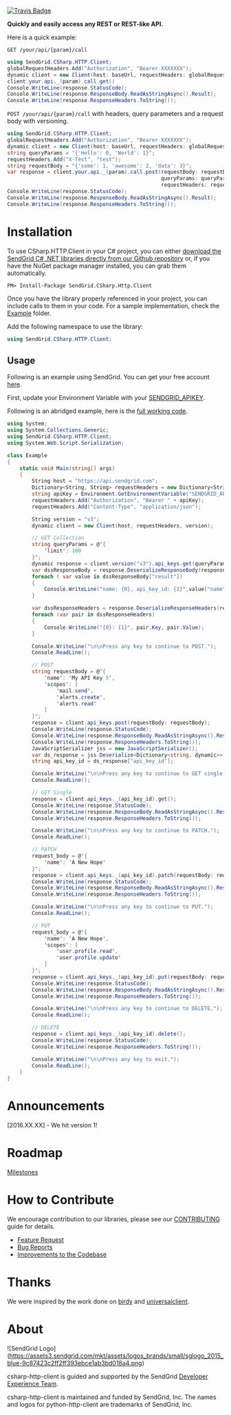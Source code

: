 [![Travis Badge](https://travis-ci.org/sendgrid/csharp-http-client.svg?branch=master)](https://travis-ci.org/sendgrid/csharp-http-client)

**Quickly and easily access any REST or REST-like API.**

Here is a quick example:

`GET /your/api/{param}/call`

```csharp
using SendGrid.CSharp.HTTP.Client;
globalRequestHeaders.Add("Authorization", "Bearer XXXXXXX");
dynamic client = new Client(host: baseUrl, requestHeaders: globalRequestHeaders);
client.your.api._(param).call.get()
Console.WriteLine(response.StatusCode);
Console.WriteLine(response.ResponseBody.ReadAsStringAsync().Result);
Console.WriteLine(response.ResponseHeaders.ToString());
```

`POST /your/api/{param}/call` with headers, query parameters and a request body with versioning.

```csharp
using SendGrid.CSharp.HTTP.Client;
globalRequestHeaders.Add("Authorization", "Bearer XXXXXXX");
dynamic client = new Client(host: baseUrl, requestHeaders: globalRequestHeaders);
string queryParams = "{'Hello': 0, 'World': 1}";
requestHeaders.Add("X-Test", "test");
string requestBody = "{'some': 1, 'awesome': 2, 'data': 3}";
var response = client.your.api._(param).call.post(requestBody: requestBody,
                                                  queryParams: queryParams,
                                                  requestHeaders: requestHeaders)
Console.WriteLine(response.StatusCode);
Console.WriteLine(response.ResponseBody.ReadAsStringAsync().Result);
Console.WriteLine(response.ResponseHeaders.ToString());
```

# Installation

To use CSharp.HTTP.Client in your C# project, you can either <a href="https://github.com/sendgrid/csharp-http-client.git">download the SendGrid C# .NET libraries directly from our Github repository</a> or, if you have the NuGet package manager installed, you can grab them automatically.

```
PM> Install-Package SendGrid.CSharp.Http.Client 
```

Once you have the library properly referenced in your project, you can include calls to them in your code. 
For a sample implementation, check the [Example](https://github.com/sendgrid/csharp-http-client/tree/master/Example) folder.

Add the following namespace to use the library:
```csharp
using SendGrid.CSharp.HTTP.Client;
```

## Usage ##

Following is an example using SendGrid. You can get your free account [here](https://sendgrid.com/free?source=csharp-http-client).

First, update your Environment Variable with your [SENDGRID_APIKEY](https://app.sendgrid.com/settings/api_keys). 

Following is an abridged example, here is the [full working code](https://github.com/sendgrid/csharp-http-client/blob/master/Example/Example.cs).

```csharp
using System;
using System.Collections.Generic;
using SendGrid.CSharp.HTTP.Client;
using System.Web.Script.Serialization;

class Example
{
    static void Main(string[] args)
    {
        String host = "https://api.sendgrid.com";
        Dictionary<String, String> requestHeaders = new Dictionary<String, String>();
        string apiKey = Environment.GetEnvironmentVariable("SENDGRID_APIKEY", EnvironmentVariableTarget.User);
        requestHeaders.Add("Authorization", "Bearer " + apiKey);
        requestHeaders.Add("Content-Type", "application/json");

        String version = "v3";
        dynamic client = new Client(host, requestHeaders, version);

        // GET Collection
        string queryParams = @"{
            'limit': 100
        }";
        dynamic response = client.version("v3").api_keys.get(queryParams: queryParams);
        var dssResponseBody = response.DeserializeResponseBody(response.ResponseBody);
        foreach ( var value in dssResponseBody["result"])
        {
            Console.WriteLine("name: {0}, api_key_id: {1}",value["name"], value["api_key_id"]);
        }

        var dssResponseHeaders = response.DeserializeResponseHeaders(response.ResponseHeaders);
        foreach (var pair in dssResponseHeaders)
        {
            Console.WriteLine("{0}: {1}", pair.Key, pair.Value);
        }

        Console.WriteLine("\n\nPress any key to continue to POST.");
        Console.ReadLine();

        // POST
        string requestBody = @"{
            'name': 'My API Key 5',
            'scopes': [
                'mail.send',
                'alerts.create',
                'alerts.read'
            ]
        }";
        response = client.api_keys.post(requestBody: requestBody);
        Console.WriteLine(response.StatusCode);
        Console.WriteLine(response.ResponseBody.ReadAsStringAsync().Result);
        Console.WriteLine(response.ResponseHeaders.ToString());
        JavaScriptSerializer jss = new JavaScriptSerializer();
        var ds_response = jss.Deserialize<Dictionary<string, dynamic>>(response.ResponseBody.ReadAsStringAsync().Result);
        string api_key_id = ds_response["api_key_id"];

        Console.WriteLine("\n\nPress any key to continue to GET single.");
        Console.ReadLine();

        // GET Single
        response = client.api_keys._(api_key_id).get();
        Console.WriteLine(response.StatusCode);
        Console.WriteLine(response.ResponseBody.ReadAsStringAsync().Result);
        Console.WriteLine(response.ResponseHeaders.ToString());

        Console.WriteLine("\n\nPress any key to continue to PATCH.");
        Console.ReadLine();

        // PATCH
        request_body = @"{
            'name': 'A New Hope'
        }";
        response = client.api_keys._(api_key_id).patch(requestBody: requestBody);
        Console.WriteLine(response.StatusCode);
        Console.WriteLine(response.ResponseBody.ReadAsStringAsync().Result);
        Console.WriteLine(response.ResponseHeaders.ToString());

        Console.WriteLine("\n\nPress any key to continue to PUT.");
        Console.ReadLine();

        // PUT
        request_body = @"{
            'name': 'A New Hope',
            'scopes': [
                'user.profile.read',
                'user.profile.update'
            ]
        }";
        response = client.api_keys._(api_key_id).put(requestBody: requestBody);
        Console.WriteLine(response.StatusCode);
        Console.WriteLine(response.ResponseBody.ReadAsStringAsync().Result);
        Console.WriteLine(response.ResponseHeaders.ToString());

        Console.WriteLine("\n\nPress any key to continue to DELETE.");
        Console.ReadLine();

        // DELETE
        response = client.api_keys._(api_key_id).delete();
        Console.WriteLine(response.StatusCode);
        Console.WriteLine(response.ResponseHeaders.ToString());

        Console.WriteLine("\n\nPress any key to exit.");
        Console.ReadLine();
    }
}
```

# Announcements

[2016.XX.XX] - We hit version 1!

# Roadmap

[Milestones](https://github.com/sendgrid/csharp-http-client/milestones)

# How to Contribute

We encourage contribution to our libraries, please see our [CONTRIBUTING](https://github.com/sendgrid/csharp-http-client/blob/master/CONTRIBUTING.md) guide for details.

* [Feature Request](https://github.com/sendgrid/csharp-http-client/blob/master/CONTRIBUTING.md#feature_request)
* [Bug Reports](https://github.com/sendgrid/csharp-http-client/blob/master/CONTRIBUTING.md#submit_a_bug_report)
* [Improvements to the Codebase](https://github.com/sendgrid/csharp-http-client/blob/master/CONTRIBUTING.md#improvements_to_the_codebase)

# Thanks

We were inspired by the work done on [birdy](https://github.com/inueni/birdy) and [universalclient](https://github.com/dgreisen/universalclient).

# About

![SendGrid Logo]
(https://assets3.sendgrid.com/mkt/assets/logos_brands/small/sglogo_2015_blue-9c87423c2ff2ff393ebce1ab3bd018a4.png)

csharp-http-client is guided and supported by the SendGrid [Developer Experience Team](mailto:dx@sendgrid.com).

csharp-http-client is maintained and funded by SendGrid, Inc. The names and logos for python-http-client are trademarks of SendGrid, Inc.
